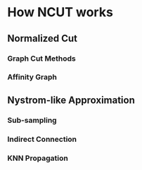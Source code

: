 # How NCUT works

## Normalized Cut

### Graph Cut Methods

### Affinity Graph


## Nystrom-like Approximation

### Sub-sampling

### Indirect Connection

### KNN Propagation 
